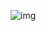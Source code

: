 ![img](https://user-images.githubusercontent.com/96190588/188635303-8a780ff9-c1e1-4aa2-8029-549995b20b63.png)
